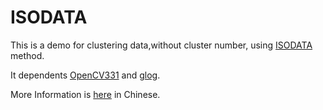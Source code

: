 # ISODATA
This is a demo for clustering data,without cluster number, using [ISODATA](https://en.wikipedia.org/wiki/Multispectral_pattern_recognition#ISODATA_method) method. 

It dependents [OpenCV331](https://github.com/opencv/opencv) and [glog](https://github.com/google/glog).

More Information is [here](https://blog.csdn.net/liujiabin076/article/details/80892386) in Chinese.
